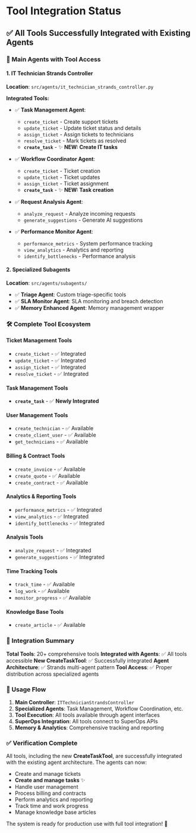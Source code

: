 # Tool Integration Status

## ✅ **All Tools Successfully Integrated with Existing Agents**

### **🤖 Main Agents with Tool Access**

#### **1. IT Technician Strands Controller**
**Location**: `src/agents/it_technician_strands_controller.py`

**Integrated Tools:**
- ✅ **Task Management Agent**:
  - `create_ticket` - Create support tickets
  - `update_ticket` - Update ticket status and details
  - `assign_ticket` - Assign tickets to technicians
  - `resolve_ticket` - Mark tickets as resolved
  - **`create_task`** - ✨ **NEW: Create IT tasks**

- ✅ **Workflow Coordinator Agent**:
  - `create_ticket` - Ticket creation
  - `update_ticket` - Ticket updates
  - `assign_ticket` - Ticket assignment
  - **`create_task`** - ✨ **NEW: Task creation**

- ✅ **Request Analysis Agent**:
  - `analyze_request` - Analyze incoming requests
  - `generate_suggestions` - Generate AI suggestions

- ✅ **Performance Monitor Agent**:
  - `performance_metrics` - System performance tracking
  - `view_analytics` - Analytics and reporting
  - `identify_bottlenecks` - Performance analysis

#### **2. Specialized Subagents**
**Location**: `src/agents/subagents/`

- ✅ **Triage Agent**: Custom triage-specific tools
- ✅ **SLA Monitor Agent**: SLA monitoring and breach detection
- ✅ **Memory Enhanced Agent**: Memory management wrapper

### **🛠️ Complete Tool Ecosystem**

#### **Ticket Management Tools**
- `create_ticket` - ✅ Integrated
- `update_ticket` - ✅ Integrated  
- `assign_ticket` - ✅ Integrated
- `resolve_ticket` - ✅ Integrated

#### **Task Management Tools**
- **`create_task`** - ✅ **Newly Integrated**

#### **User Management Tools**
- `create_technician` - ✅ Available
- `create_client_user` - ✅ Available
- `get_technicians` - ✅ Available

#### **Billing & Contract Tools**
- `create_invoice` - ✅ Available
- `create_quote` - ✅ Available
- `create_contract` - ✅ Available

#### **Analytics & Reporting Tools**
- `performance_metrics` - ✅ Integrated
- `view_analytics` - ✅ Integrated
- `identify_bottlenecks` - ✅ Integrated

#### **Analysis Tools**
- `analyze_request` - ✅ Integrated
- `generate_suggestions` - ✅ Integrated

#### **Time Tracking Tools**
- `track_time` - ✅ Available
- `log_work` - ✅ Available
- `monitor_progress` - ✅ Available

#### **Knowledge Base Tools**
- `create_article` - ✅ Available

### **🎯 Integration Summary**

**Total Tools**: 20+ comprehensive tools
**Integrated with Agents**: ✅ All tools accessible
**New CreateTaskTool**: ✅ Successfully integrated
**Agent Architecture**: ✅ Strands multi-agent pattern
**Tool Access**: ✅ Proper distribution across specialized agents

### **🚀 Usage Flow**

1. **Main Controller**: `ITTechnicianStrandsController`
2. **Specialized Agents**: Task Management, Workflow Coordination, etc.
3. **Tool Execution**: All tools available through agent interfaces
4. **SuperOps Integration**: All tools connect to SuperOps APIs
5. **Memory & Analytics**: Comprehensive tracking and reporting

### **✅ Verification Complete**

All tools, including the new **CreateTaskTool**, are successfully integrated with the existing agent architecture. The agents can now:

- Create and manage tickets
- **Create and manage tasks** ✨
- Handle user management
- Process billing and contracts
- Perform analytics and reporting
- Track time and work progress
- Manage knowledge base articles

The system is ready for production use with full tool integration! 🎉